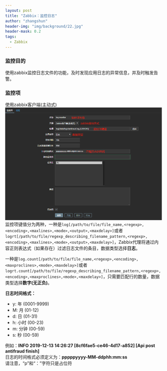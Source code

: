 ```yaml
---
layout: post
title: "Zabbix：监控日志"
author: "zhangshun"
header-img: "img/background/22.jpg"
header-mask: 0.2
tags:
  - Zabbix
---
```


### 监控目的
使用zabbix监控日志文件的功能，及时发现应用日志的异常信息，并及时触发告警。
### 监控项
使用zabbix客户端(主动式)
![](/img/in-post/2019-12-13-Zabbix监控日志/监控项.png)
监控项键值分为两种，一种是`log[/path/to/file/file_name,<regexp>,<encoding>,<maxlines>,<mode>,<output>,<maxdelay>]`或者`logrt[/path/to/file/regexp_describing_filename_pattern,<regexp>,<encoding>,<maxlines>,<mode>,<output>,<maxdelay>]`，Zabbix代理将通过内容正则表达式（如果存在）过滤日志文件的条目，数据类型选择**日志**。

一种是`log.count[/path/to/file/file_name,<regexp>,<encoding>,<maxproclines>,<mode>,<maxdelay>]`或者`logrt.count[/path/to/file/regexp_describing_filename_pattern,<regexp>,<encoding>,<maxproclines>,<mode>,<maxdelay>]`，只需要匹配行的数量，数据类型选择**数字(无正负)**。

**日志时间格式：**
- y: 年 (0001-9999)
- M: 月 (01-12)
- d: 日 (01-31)
- h: 小时 (00-23)
- m: 分钟 (00-59)
- s: 秒 (00-59)

例如：**INFO  2019-12-13 14:26:27 [8cf6fae5-ce46-4d17-a852] [Api post antifraud finish]**<br>
日志的时间格式必须定义为：**pppppyyyy-MM-ddphh:mm:ss**<br>
请注意，“p”和“：”字符只是占位符